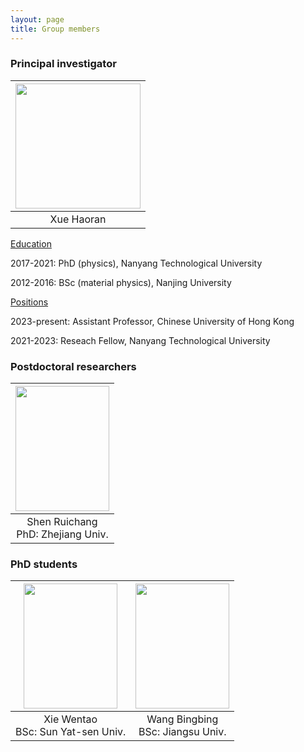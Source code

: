 ```yaml
---
layout: page
title: Group members
---
```


### Principal investigator

|<img src="https://github.com/haoran-group/haoran-group.github.io/assets/154585121/153774ba-4a14-480b-bafd-51fc3f7a33a3"  width="200" height="200">|
|:--:|
|Xue Haoran|

<ins>Education</ins>

2017-2021: PhD (physics), Nanyang Technological University

2012-2016: BSc (material physics), Nanjing University

<ins>Positions</ins>

2023-present: Assistant Professor, Chinese University of Hong Kong

2021-2023: Reseach Fellow, Nanyang Technological University

### Postdoctoral researchers

|<img src="https://github.com/user-attachments/assets/50ac0715-d213-4428-8651-59aa2bce4362"  width="150" height="200">|
|:--:| 
|Shen Ruichang <br> PhD: Zhejiang Univ.|

### PhD students

|<img src="https://github.com/user-attachments/assets/6c94f101-b3ad-4f2b-a7cf-bacb10d9106a"  width="150" height="200">|<img src="https://github.com/user-attachments/assets/586326eb-c679-438d-8941-4b845e796373"  width="150" height="200">|
|:-:|:-:|
|Xie Wentao <br> BSc: Sun Yat-sen Univ.|Wang Bingbing <br> BSc: Jiangsu Univ.|






